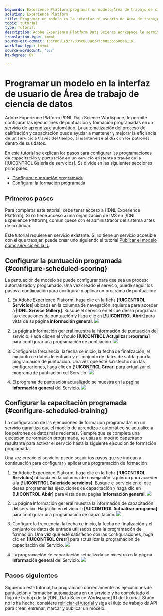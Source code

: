 ```yaml
---
keywords: Experience Platform;programar un modelo;Área de trabajo de ciencia de datos;temas populares;programar puntuación;programar formación
solution: Experience Platform
title: Programar un modelo en la interfaz de usuario de Área de trabajo de ciencia de datos
topic: tutorial
type: Tutorial
description: Adobe Experience Platform Data Science Workspace le permite configurar las ejecuciones de puntuación y formación programadas en un servicio de aprendizaje automático. La automatización del proceso de calificación y capacitación puede ayudar a mantener y mejorar la eficiencia de un servicio a través del tiempo, al mantenerse al día con los patrones dentro de sus datos.
translation-type: tm+mt
source-git-commit: f6cfd691ed772339c888ac34fcbd535360baa116
workflow-type: tm+mt
source-wordcount: '557'
ht-degree: 0%

---
```



# Programar un modelo en la interfaz de usuario de Área de trabajo de ciencia de datos

Adobe Experience Platform [!DNL Data Science Workspace] le permite configurar las ejecuciones de puntuación y formación programadas en un servicio de aprendizaje automático. La automatización del proceso de calificación y capacitación puede ayudar a mantener y mejorar la eficiencia de un servicio a través del tiempo, al mantenerse al día con los patrones dentro de sus datos.

En este tutorial se explican los pasos para configurar las programaciones de capacitación y puntuación en un servicio existente a través de la [!UICONTROL Galería de servicios]. Se divide en las siguientes secciones principales:

- [Configurar puntuación programada](#configure-scheduled-scoring)
- [Configurar la formación programada](#configure-scheduled-training)

## Primeros pasos

Para completar este tutorial, debe tener acceso a [!DNL Experience Platform]. Si no tiene acceso a una organización de IMS en [!DNL Experience Platform], comuníquese con el administrador del sistema antes de continuar.

Este tutorial requiere un servicio existente. Si no tiene un servicio accesible con el que trabajar, puede crear uno siguiendo el tutorial [Publicar el modelo como servicio en la IU](./publish-model-service-ui.md).

## Configurar la puntuación programada {#configure-scheduled-scoring}

La puntuación de modelo se puede configurar para que sea un proceso automatizado y programado. Una vez creado el servicio, puede seguir los pasos a continuación para configurar y aplicar un programa de puntuación:

1. En Adobe Experience Platform, haga clic en la ficha **[!UICONTROL Servicios]** ubicada en la columna de navegación izquierda para acceder a **[!DNL Service Gallery]**. Busque el servicio en el que desea programar las ejecuciones de puntuación y haga clic en **[!UICONTROL Abrir]** para vista de su página **Información general**.
   ![](../images/models-recipes/schedule/click_to_open.png)

2. La página Información general muestra la información de puntuación del servicio. Haga clic en el vínculo **[!UICONTROL Actualizar programa]** para configurar una programación de puntuación.
   ![](../images/models-recipes/schedule/service_overview_score.png)

3. Configure la frecuencia, la fecha de inicio, la fecha de finalización, el conjunto de datos de entrada y el conjunto de datos de salida para la programación de puntuación. Una vez que esté satisfecho con las configuraciones, haga clic en **[!UICONTROL Crear]** para actualizar el programa de puntuación del Servicio.
   ![](../images/models-recipes/schedule/14_configure_scoring_schedule.png)

4. El programa de puntuación actualizado se muestra en la página **Información general** del Servicio.
   ![](../images/models-recipes/schedule/service_with_scoring_schedule.png)


## Configurar la capacitación programada {#configure-scheduled-training}

La configuración de las ejecuciones de formación programadas en un servicio garantiza que el modelo de aprendizaje automático se actualice a los patrones de datos más recientes. Siempre que se completa una ejecución de formación programada, se utiliza el modelo capacitado resultante para activar el servicio hasta la siguiente ejecución de formación programada.

Una vez creado el servicio, puede seguir los pasos que se indican a continuación para configurar y aplicar una programación de formación:

1. En Adobe Experience Platform, haga clic en la ficha **[!UICONTROL Servicios]** ubicada en la columna de navegación izquierda para acceder a la **[!UICONTROL Galería de servicios]**. Busque el servicio en el que desea programar las ejecuciones de capacitación y haga clic en **[!UICONTROL Abrir]** para vista de su página **Información general**.
   ![](../images/models-recipes/schedule/click_to_open.png)

2. La página Información general muestra la información de capacitación del servicio. Haga clic en el vínculo **[!UICONTROL Actualizar programa]** para configurar una programación de capacitación.
   ![](../images/models-recipes/schedule/service_overview_train.png)

3. Configure la frecuencia, la fecha de inicio, la fecha de finalización y el conjunto de datos de entrada utilizados para la programación de formación. Una vez que esté satisfecho con las configuraciones, haga clic en **[!UICONTROL Crear]** para actualizar la programación de capacitación del Servicio.
   ![](../images/models-recipes/schedule/12_configure_training_schedule.png)

4. La programación de capacitación actualizada se muestra en la página **Información general** del Servicio.
   ![](../images/models-recipes/schedule/service_with_training_schedule.png)

## Pasos siguientes

Siguiendo este tutorial, ha programado correctamente las ejecuciones de puntuación y formación automatizada en un servicio y ha completado el flujo de trabajo de la [!DNL Data Science Workspace] IU del tutorial. Si aún no lo ha hecho, considere [reiniciar el tutorial](./create-retails-sales-dataset.md) y siga el flujo de trabajo de API para crear, entrenar, marcar y publicar un modelo.
